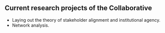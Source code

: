 ## Current research projects of the Collaborative

* Laying out the theory of stakeholder alignment and institutional agency.
* Network analysis.
